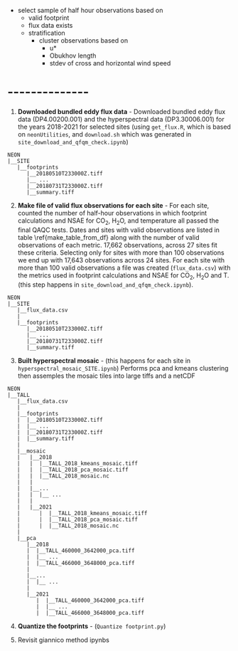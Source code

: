 + select sample of half hour observations based on 
    - valid footprint
    - flux data exists
    - stratification
        + cluster observations based on
            - u*
            - Obukhov length
            - stdev of cross and horizontal wind speed


# --------------

1. **Downloaded bundled eddy flux data** - Downloaded bundled eddy flux data (DP4.00200.001) and the hyperspectral data (DP3.30006.001) for the years 2018-2021 for selected sites (using `get_flux.R`, which is based on `neonUtilities`, and `download.sh` which was generated in `site_download_and_qfqm_check.ipynb`)
```
NEON
|__SITE
   |__footprints
      |__20180510T233000Z.tiff
      |__ ...
      |__20180731T233000Z.tiff
      |__summary.tiff
```

2. **Make file of valid flux observations for each site** - For each site, counted the number of half-hour observations in which footprint calculations and NSAE for CO$_{2}$, H$_{2}$O, and temperature all passed the final QAQC tests.  Dates and sites with valid observations are listed in table \ref{make_table_from_df} along with the number of valid observations of each metric. 17,662 observations, across 27 sites fit these criteria. Selecting only for sites with more than 100 observations we end up with 17,643 observations across 24 sites.  For each site with more than 100 valid observations a file was created (`flux_data.csv`) with the metrics used in footprint calculations and NSAE for CO$_{2}$, H$_{2}$O and T. (this step happens in `site_download_and_qfqm_check.ipynb`).

```
NEON
|__SITE
   |__flux_data.csv
   |
   |__footprints
      |__20180510T233000Z.tiff
      |__ ...
      |__20180731T233000Z.tiff
      |__summary.tiff
```

3. **Built hyperspectral mosaic** - (this happens for each site in `hyperspectral_mosaic_SITE.ipynb`)  Performs pca and kmeans clustering then assemples the mosaic tiles into large tiffs and a netCDF

```
NEON
|__TALL
   |__flux_data.csv
   |
   |__footprints
   |  |__20180510T233000Z.tiff
   |  |__ ...
   |  |__20180731T233000Z.tiff
   |  |__summary.tiff
   |
   |__mosaic
   |   |__2018
   |   |  |__TALL_2018_kmeans_mosaic.tiff
   |   |  |__TALL_2018_pca_mosaic.tiff
   |   |  |__TALL_2018_mosaic.nc
   |   |
   |   |__...
   |   |  |__ ...
   |   |
   |   |__2021
   |      |  |__TALL_2018_kmeans_mosaic.tiff
   |      |  |__TALL_2018_pca_mosaic.tiff
   |      |  |__TALL_2018_mosaic.nc
   |
   |__pca
      |__2018
      |  |__TALL_460000_3642000_pca.tiff
      |  |__ ...
      |  |__TALL_466000_3648000_pca.tiff
      |
      |__...
      |  |__ ...
      |
      |__2021
         |  |__TALL_460000_3642000_pca.tiff
         |  |__ ...
         |  |__TALL_466000_3648000_pca.tiff
```
4. **Quantize the footprints** - (`Quantize footprint.py`)

5. Revisit giannico method ipynbs